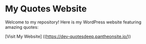 
# My Quotes Website
Welcome to my repository! Here is my WordPress website featuring amazing quotes:

[Visit My Website] ((https://dev-quotesdeep.pantheonsite.io/))
